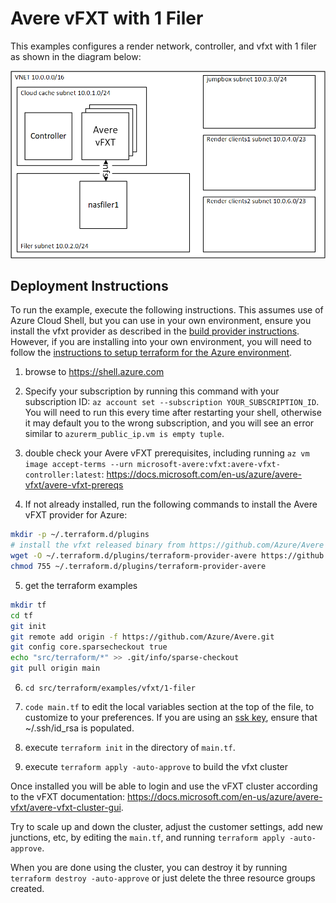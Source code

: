 # Avere vFXT with 1 Filer

This examples configures a render network, controller, and vfxt with 1 filer as shown in the diagram below:

![The architecture](../../../../../docs/images/terraform/1filer.png)

## Deployment Instructions

To run the example, execute the following instructions.  This assumes use of Azure Cloud Shell, but you can use in your own environment, ensure you install the vfxt provider as described in the [build provider instructions](../../../providers/terraform-provider-avere#build-the-terraform-provider-binary).  However, if you are installing into your own environment, you will need to follow the [instructions to setup terraform for the Azure environment](https://docs.microsoft.com/en-us/azure/terraform/terraform-install-configure).

1. browse to https://shell.azure.com

2. Specify your subscription by running this command with your subscription ID:  ```az account set --subscription YOUR_SUBSCRIPTION_ID```.  You will need to run this every time after restarting your shell, otherwise it may default you to the wrong subscription, and you will see an error similar to `azurerm_public_ip.vm is empty tuple`.

3. double check your Avere vFXT prerequisites, including running `az vm image accept-terms --urn microsoft-avere:vfxt:avere-vfxt-controller:latest`: https://docs.microsoft.com/en-us/azure/avere-vfxt/avere-vfxt-prereqs

4. If not already installed, run the following commands to install the Avere vFXT provider for Azure:
```bash
mkdir -p ~/.terraform.d/plugins
# install the vfxt released binary from https://github.com/Azure/Avere
wget -O ~/.terraform.d/plugins/terraform-provider-avere https://github.com/Azure/Avere/releases/download/tfprovider_v0.9.13/terraform-provider-avere
chmod 755 ~/.terraform.d/plugins/terraform-provider-avere
```

5. get the terraform examples
```bash
mkdir tf
cd tf
git init
git remote add origin -f https://github.com/Azure/Avere.git
git config core.sparsecheckout true
echo "src/terraform/*" >> .git/info/sparse-checkout
git pull origin main
```

6. `cd src/terraform/examples/vfxt/1-filer`

7. `code main.tf` to edit the local variables section at the top of the file, to customize to your preferences.  If you are using an [ssk key](https://docs.microsoft.com/en-us/azure/virtual-machines/linux/mac-create-ssh-keys), ensure that ~/.ssh/id_rsa is populated.

8. execute `terraform init` in the directory of `main.tf`.

9. execute `terraform apply -auto-approve` to build the vfxt cluster

Once installed you will be able to login and use the vFXT cluster according to the vFXT documentation: https://docs.microsoft.com/en-us/azure/avere-vfxt/avere-vfxt-cluster-gui.

Try to scale up and down the cluster, adjust the customer settings, add new junctions, etc, by editing the `main.tf`, and running `terraform apply -auto-approve`.

When you are done using the cluster, you can destroy it by running `terraform destroy -auto-approve` or just delete the three resource groups created.